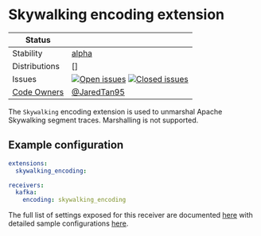 # Skywalking encoding extension

<!-- status autogenerated section -->
| Status        |                                                                                                                                                                                                                                                                                                                                                                                                                                                                                                                                                                                                                                                                                                                                                                                             |
| ------------- |---------------------------------------------------------------------------------------------------------------------------------------------------------------------------------------------------------------------------------------------------------------------------------------------------------------------------------------------------------------------------------------------------------------------------------------------------------------------------------------------------------------------------------------------------------------------------------------------------------------------------------------------------------------------------------------------------------------------------------------------------------------------------------------------|
| Stability     | [alpha]                                                                                                                                                                                                                                                                                                                                                                                                                                                                                                                                                                                                                                                                                                                                                                                     |
| Distributions | []                                                                                                                                                                                                                                                                                                                                                                                                                                                                                                                                                                                                                                                                                                                                                                                          |
| Issues        | [![Open issues](https://img.shields.io/github/issues-search/open-telemetry/opentelemetry-collector-contrib?query=is%3Aissue%20is%3Aopen%20label%3Aextension%2Fskywalkingencodingextension%20&label=open&color=orange&logo=opentelemetry)](https://github.com/open-telemetry/opentelemetry-collector-contrib/issues?q=is%3Aopen+is%3Aissue+label%3Aextension%2Fskywalkingencodingextension) [![Closed issues](https://img.shields.io/github/issues-search/open-telemetry/opentelemetry-collector-contrib?query=is%3Aissue%20is%3Aclosed%20label%3Aextension%2Fskywalkingencodingextension%20&label=closed&color=blue&logo=opentelemetry)](https://github.com/open-telemetry/opentelemetry-collector-contrib/issues?q=is%3Aclosed+is%3Aissue+label%3Aextension%2Fskywalkingencodingextension) |
| [Code Owners](https://github.com/open-telemetry/opentelemetry-collector-contrib/blob/main/CONTRIBUTING.md#becoming-a-code-owner)    | [@JaredTan95](https://www.github.com/JaredTan95)                                                                                                                                                                                                                                                                                                                                                                                                                                                                                                                                                                                                                                                                                             |

[alpha]: https://github.com/open-telemetry/opentelemetry-collector/blob/main/docs/component-stability.md#alpha
<!-- end autogenerated section -->

The `Skywalking` encoding extension is used to unmarshal Apache Skywalking segment traces. Marshalling is not supported.

## Example configuration

```yaml
extensions:
  skywalking_encoding:

receivers:
  kafka:
    encoding: skywalking_encoding
```

The full list of settings exposed for this receiver are documented [here](./config.go) with detailed sample configurations [here](./testdata).